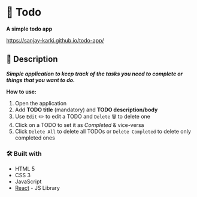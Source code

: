 # :ledger: Todo
**A simple todo app**

https://sanjay-karki.github.io/todo-app/

## :page_with_curl:	Description
**_Simple application to keep track of the tasks you need to complete or things that you want to do._**

**How to use:**
1. Open the application
2. Add **TODO title** (mandatory) and **TODO description/body**
3. Use `Edit` :pencil2: to edit a TODO and `Delete` :wastebasket: to delete one 
4. Click on a TODO to set it as _Completed_ & vice-versa
5. Click `Delete All` to delete all TODOs or `Delete Completed` to delete only completed ones 


### :hammer_and_wrench:	Built with

- HTML 5
- CSS 3
- JavaScript
- [React](https://reactjs.org/) - JS Library
